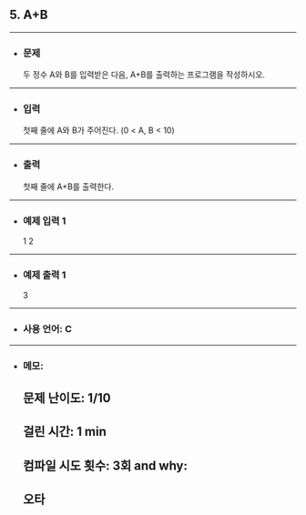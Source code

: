 ## 5. A+B

---

- ### 문제

  두 정수 A와 B를 입력받은 다음, A+B를 출력하는 프로그램을 작성하시오.
  
---


- ### 입력

  첫째 줄에 A와 B가 주어진다. (0 < A, B < 10)

---

- ### 출력

  첫째 줄에 A+B를 출력한다.

---
 
- ### 예제 입력 1 

  1 2

---

- ### 예제 출력 1 

  3

---

- ### 사용 언어: C

---

- ### 메모:

  ## 문제 난이도: 1/10
  ## 걸린 시간: 1 min
  ## 컴파일 시도 횟수: 3회 and why:
  ## 오타   
